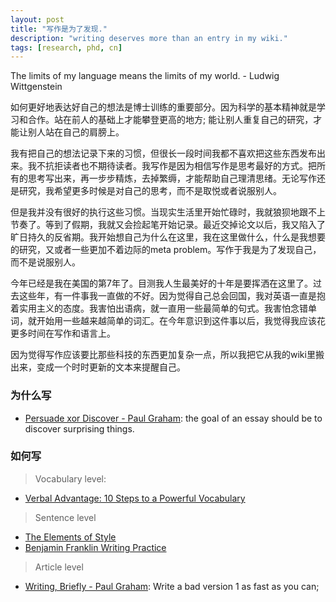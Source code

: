 ```yaml
---
layout: post
title: "写作是为了发现."
description: "writing deserves more than an entry in my wiki."
tags: [research, phd, cn]
---
```



The limits of my language means the limits of my world. - Ludwig Wittgenstein

如何更好地表达好自己的想法是博士训练的重要部分。因为科学的基本精神就是学习和合作。站在前人的基础上才能攀登更高的地方; 能让别人重复自己的研究，才能让别人站在自己的肩膀上。

我有把自己的想法记录下来的习惯，但很长一段时间我都不喜欢把这些东西发布出来。我不抗拒读者也不期待读者。我写作是因为相信写作是思考最好的方式。把所有的思考写出来，再一步步精炼，去掉繁缛，才能帮助自己理清思绪。无论写作还是研究，我希望更多时候是对自己的思考，而不是取悦或者说服别人。

但是我并没有很好的执行这些习惯。当现实生活里开始忙碌时，我就狼狈地跟不上节奏了。等到了假期，我就又会捡起笔开始记录。最近交掉论文以后，我又陷入了旷日持久的反省期。我开始想自己为什么在这里，我在这里做什么，什么是我想要的研究，又或者一些更加不着边际的meta problem。写作于我是为了发现自己，而不是说服别人。

今年已经是我在美国的第7年了。目测我人生最美好的十年是要挥洒在这里了。过去这些年，有一件事我一直做的不好。因为觉得自己总会回国，我对英语一直是抱着实用主义的态度。我害怕出语病，就一直用一些最简单的句式。我害怕念错单词，就开始用一些越来越简单的词汇。在今年意识到这件事以后，我觉得我应该花更多时间在写作和语言上。

因为觉得写作应该要比那些科技的东西更加复杂一点，所以我把它从我的wiki里搬出来，变成一个时时更新的文本来提醒自己。



### 为什么写

> 
- [Persuade xor Discover - Paul Graham](): the goal of an essay should be to discover surprising things.



### 如何写
> Vocabulary level:
- [Verbal Advantage: 10 Steps to a Powerful Vocabulary](https://www.amazon.com/Verbal-Advantage-Steps-Powerful-Vocabulary/dp/0375709320)

> Sentence level
- [The Elements of Style](http://www.jlakes.org/ch/web/The-elements-of-style.pdf)
- [Benjamin Franklin Writing Practice](https://medium.com/personal-growth/the-benjamin-franklin-method-how-to-actually-learn-to-write-1ac4ebc7c3a7)

> Article level
- [Writing, Briefly - Paul Graham](http://www.paulgraham.com/writing44.html): Write a bad version 1 as fast as you can;
